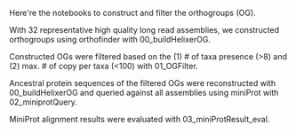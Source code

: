 Here're the notebooks to construct and filter the orthogroups (OG).

With 32 representative high quality long read assemblies, we constructed orthogroups using orthofinder with 00_buildHelixerOG.

Constructed OGs were filtered based on the (1) # of taxa presence (>8) and (2) max. # of copy per taxa (<100) with 01_OGFilter.

Ancestral protein sequences of the filtered OGs were reconstructed with 00_buildHelixerOG and queried against all assemblies using miniProt with 02_miniprotQuery.

MiniProt alignment results were evaluated with 03_miniProtResult_eval.

